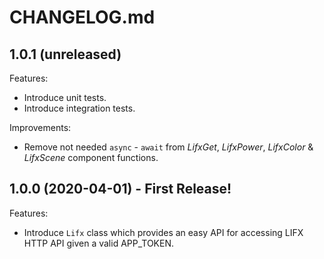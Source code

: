 # CHANGELOG.md

## 1.0.1 (unreleased)

Features:

  - Introduce unit tests.
  - Introduce integration tests.

Improvements:

  - Remove not needed `async` - `await` from *LifxGet*, *LifxPower*, *LifxColor* & *LifxScene* component functions.

## 1.0.0 (2020-04-01) - First Release!

Features:

  - Introduce `Lifx` class which provides an easy API for accessing LIFX HTTP API given a valid APP_TOKEN.